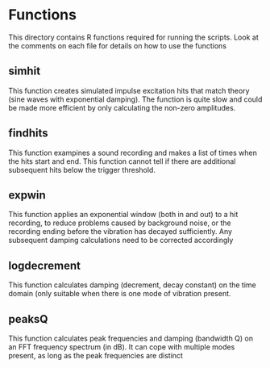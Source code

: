 # Functions
This directory contains R functions required for running the scripts.  Look at the comments on each file for details on how to use the functions

## simhit
This function creates simulated impulse excitation hits that match theory (sine waves with exponential damping).
The function is quite slow and could be made more efficient by only calculating the non-zero amplitudes.

## findhits
This function exampines a sound recording and makes a list of times when the hits start and end.
This function cannot tell if there are additional subsequent hits below the trigger threshold.

## expwin
This function applies an exponential window (both in and out) to a hit recording, to reduce problems caused by background noise, or the recording ending before the vibration has decayed sufficiently. Any subsequent damping calculations need to be corrected accordingly

## logdecrement
This function calculates damping (decrement, decay constant) on the time domain (only suitable when there is one mode of vibration present. 

## peaksQ
This function calculates peak frequencies and damping (bandwidth Q) on an FFT frequency spectrum (in dB). It can cope with multiple modes present, as long as the peak frequencies are distinct 
